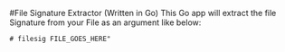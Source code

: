 #File Signature Extractor (Written in Go)
This Go app will extract the file Signature from your File as an argument like below:
```
# filesig FILE_GOES_HERE"
```
